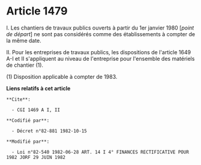 # Article 1479

I. Les chantiers de travaux publics ouverts à partir du 1er janvier 1980 [*point de départ*] ne sont pas considérés comme des
établissements à compter de la même date.

II. Pour les entreprises de travaux publics, les dispositions de l'article 1649 A-I et II s'appliquent au niveau de
l'entreprise pour l'ensemble des matériels de chantier (1).

(1) Disposition applicable à compter de 1983.

**Liens relatifs à cet article**

	**Cite**:

	  - CGI 1469 A I, II

	**Codifié par**:

	  - Décret n°82-881 1982-10-15

	**Modifié par**:

	  - Loi n°82-540 1982-06-28 ART. 14 I 4° FINANCES RECTIFICATIVE POUR 1982 JORF 29 JUIN 1982
